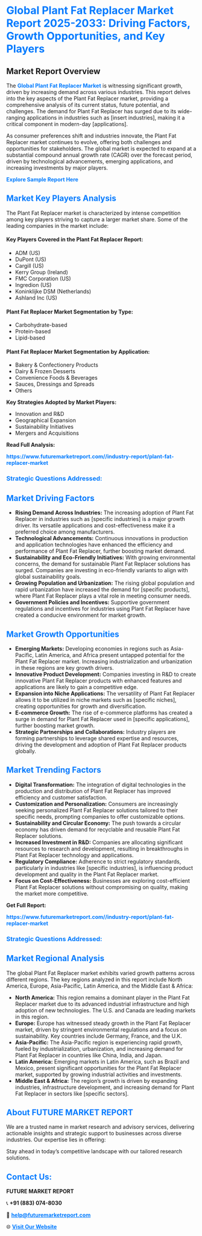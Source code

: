 <h1 style="color: #007BFF;">Global Plant Fat Replacer Market Report 2025-2033: Driving Factors, Growth Opportunities, and Key Players</h1>

<section id="overview">
<h2>Market Report Overview</h2>
<p>The <a href="https://www.futuremarketreport.com//industry-report/plant-fat-replacer-market" style="color: #007BFF; text-decoration: none;"><strong>Global Plant Fat Replacer Market</strong></a> is witnessing significant growth, driven by increasing demand across various industries. This report delves into the key aspects of the Plant Fat Replacer market, providing a comprehensive analysis of its current status, future potential, and challenges. The demand for Plant Fat Replacer has surged due to its wide-ranging applications in industries such as [insert industries], making it a critical component in modern-day [applications].</p>
<p>As consumer preferences shift and industries innovate, the Plant Fat Replacer market continues to evolve, offering both challenges and opportunities for stakeholders. The global market is expected to expand at a substantial compound annual growth rate (CAGR) over the forecast period, driven by technological advancements, emerging applications, and increasing investments by major players.</p>
</section>

<section id="overview">
<p><a href="https://www.futuremarketreport.com//request-sample/reportId=53491" style="color: #007BFF; text-decoration: none;"><strong>Explore Sample Report Here</strong></a></p>
</section>

<section id="key-players">
<h2 style="color: #007BFF;">Market Key Players Analysis</h2>
<p>The Plant Fat Replacer market is characterized by intense competition among key players striving to capture a larger market share. Some of the leading companies in the market include:</p>
<h4>Key Players Covered in the Plant Fat Replacer Report:</h4>
<ul><li>ADM (US)</li><li>DuPont (US)</li><li>Cargill (US)</li><li>Kerry Group (Ireland)</li><li>FMC Corporation (US)</li><li>Ingredion (US)</li><li>Koninklijke DSM (Netherlands)</li><li>Ashland Inc (US)</li></ul>
<h4>Plant Fat Replacer Market Segmentation by Type:</h4>
<ul><li>Carbohydrate-based</li><li>Protein-based</li><li>Lipid-based</li></ul>

<h4>Plant Fat Replacer Market Segmentation by Application:</h4>
<ul><li>Bakery &amp; Confectionery Products</li><li>Dairy &amp; Frozen Desserts</li><li>Convenience Foods &amp; Beverages</li><li>Sauces, Dressings and Spreads</li><li>Others</li></ul>
<p><strong>Key Strategies Adopted by Market Players:</strong></p>
<ul>
<li>Innovation and R&D</li>
<li>Geographical Expansion</li>
<li>Sustainability Initiatives</li>
<li>Mergers and Acquisitions</li>
</ul>
</section>

<section>
<p><strong>Read Full Analysis: </strong></p><a href="https://www.futuremarketreport.com//industry-report/plant-fat-replacer-market" style="color: #007BFF; text-decoration: none;"><strong>https://www.futuremarketreport.com//industry-report/plant-fat-replacer-market</strong></a>
<h3 style="color: #007BFF;">Strategic Questions Addressed:</h3>
</section>

<section id="driving-factors">
<h2 style="color: #007BFF;">Market Driving Factors</h2>
<ul>
<li><strong>Rising Demand Across Industries:</strong> The increasing adoption of Plant Fat Replacer in industries such as [specific industries] is a major growth driver. Its versatile applications and cost-effectiveness make it a preferred choice among manufacturers.</li>
<li><strong>Technological Advancements:</strong> Continuous innovations in production and application technologies have enhanced the efficiency and performance of Plant Fat Replacer, further boosting market demand.</li>
<li><strong>Sustainability and Eco-Friendly Initiatives:</strong> With growing environmental concerns, the demand for sustainable Plant Fat Replacer solutions has surged. Companies are investing in eco-friendly variants to align with global sustainability goals.</li>
<li><strong>Growing Population and Urbanization:</strong> The rising global population and rapid urbanization have increased the demand for [specific products], where Plant Fat Replacer plays a vital role in meeting consumer needs.</li>
<li><strong>Government Policies and Incentives:</strong> Supportive government regulations and incentives for industries using Plant Fat Replacer have created a conducive environment for market growth.</li>
</ul>
</section>

<section id="growth-opportunities">
<h2 style="color: #007BFF;">Market Growth Opportunities</h2>
<ul>
<li><strong>Emerging Markets:</strong> Developing economies in regions such as Asia-Pacific, Latin America, and Africa present untapped potential for the Plant Fat Replacer market. Increasing industrialization and urbanization in these regions are key growth drivers.</li>
<li><strong>Innovative Product Development:</strong> Companies investing in R&D to create innovative Plant Fat Replacer products with enhanced features and applications are likely to gain a competitive edge.</li>
<li><strong>Expansion into Niche Applications:</strong> The versatility of Plant Fat Replacer allows it to be utilized in niche markets such as [specific niches], creating opportunities for growth and diversification.</li>
<li><strong>E-commerce Growth:</strong> The rise of e-commerce platforms has created a surge in demand for Plant Fat Replacer used in [specific applications], further boosting market growth.</li>
<li><strong>Strategic Partnerships and Collaborations:</strong> Industry players are forming partnerships to leverage shared expertise and resources, driving the development and adoption of Plant Fat Replacer products globally.</li>
</ul>
</section>

<section id="trending-factors">
<h2 style="color: #007BFF;">Market Trending Factors</h2>
<ul>
<li><strong>Digital Transformation:</strong> The integration of digital technologies in the production and distribution of Plant Fat Replacer has improved efficiency and customer satisfaction.</li>
<li><strong>Customization and Personalization:</strong> Consumers are increasingly seeking personalized Plant Fat Replacer solutions tailored to their specific needs, prompting companies to offer customizable options.</li>
<li><strong>Sustainability and Circular Economy:</strong> The push towards a circular economy has driven demand for recyclable and reusable Plant Fat Replacer solutions.</li>
<li><strong>Increased Investment in R&D:</strong> Companies are allocating significant resources to research and development, resulting in breakthroughs in Plant Fat Replacer technology and applications.</li>
<li><strong>Regulatory Compliance:</strong> Adherence to strict regulatory standards, particularly in industries like [specific industries], is influencing product development and quality in the Plant Fat Replacer market.</li>
<li><strong>Focus on Cost-Effectiveness:</strong> Businesses are exploring cost-efficient Plant Fat Replacer solutions without compromising on quality, making the market more competitive.</li>
</ul>
</section>

<section>
<p><strong>Get Full Report: </strong></p><a href="https://www.futuremarketreport.com//industry-report/plant-fat-replacer-market" style="color: #007BFF; text-decoration: none;"><strong>https://www.futuremarketreport.com//industry-report/plant-fat-replacer-market</strong></a>
<h3 style="color: #007BFF;">Strategic Questions Addressed:</h3>
</section>


<section id="regional-analysis">
<h2 style="color: #007BFF;">Market Regional Analysis</h2>
<p>The global Plant Fat Replacer market exhibits varied growth patterns across different regions. The key regions analyzed in this report include North America, Europe, Asia-Pacific, Latin America, and the Middle East & Africa:</p>
<ul>
<li><strong>North America:</strong> This region remains a dominant player in the Plant Fat Replacer market due to its advanced industrial infrastructure and high adoption of new technologies. The U.S. and Canada are leading markets in this region.</li>
<li><strong>Europe:</strong> Europe has witnessed steady growth in the Plant Fat Replacer market, driven by stringent environmental regulations and a focus on sustainability. Key countries include Germany, France, and the U.K.</li>
<li><strong>Asia-Pacific:</strong> The Asia-Pacific region is experiencing rapid growth, fueled by industrialization, urbanization, and increasing demand for Plant Fat Replacer in countries like China, India, and Japan.</li>
<li><strong>Latin America:</strong> Emerging markets in Latin America, such as Brazil and Mexico, present significant opportunities for the Plant Fat Replacer market, supported by growing industrial activities and investments.</li>
<li><strong>Middle East & Africa:</strong> The region’s growth is driven by expanding industries, infrastructure development, and increasing demand for Plant Fat Replacer in sectors like [specific sectors].</li>
</ul>
</section>

<footer>
<h2 style="color: #007BFF;">About FUTURE MARKET REPORT</h2>
<p>We are a trusted name in market research and advisory services, delivering actionable insights and strategic support to businesses across diverse industries. Our expertise lies in offering:</p>

<p>Stay ahead in today’s competitive landscape with our tailored research solutions.</p>

<h2 style="color: #007BFF;">Contact Us:</h2>
<p><strong>FUTURE MARKET REPORT</strong></p>
<p>📞 <strong>+91 (883) 074-8030</strong></p>
<p>📧 <strong><a href="mailto:help@futuremarketreport.com" style="color: #007BFF;">help@futuremarketreport.com</a></strong></p>
<p>🌐 <strong><a href="https://www.futuremarketreport.com/" style="color: #007BFF;">Visit Our Website</a></strong></p>
</footer>